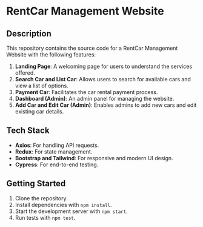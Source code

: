 # RentCar Management Website

## Description

This repository contains the source code for a RentCar Management Website with the following features:
1. **Landing Page**: A welcoming page for users to understand the services offered.
2. **Search Car and List Car**: Allows users to search for available cars and view a list of options.
3. **Payment Car**: Facilitates the car rental payment process.
4. **Dashboard (Admin)**: An admin panel for managing the website.
5. **Add Car and Edit Car (Admin)**: Enables admins to add new cars and edit existing car details.

## Tech Stack

- **Axios**: For handling API requests.
- **Redux**: For state management.
- **Bootstrap and Tailwind**: For responsive and modern UI design.
- **Cypress**: For end-to-end testing.

## Getting Started

1. Clone the repository.
2. Install dependencies with `npm install`.
3. Start the development server with `npm start`.
4. Run tests with `npm test`.
